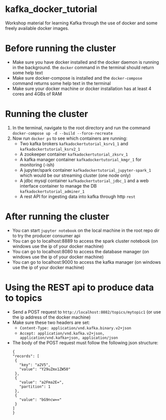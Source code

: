 # kafka_docker_tutorial
Workshop material for learning Kafka through the use of docker and some freely available docker images.

# Before running the cluster
* Make sure you have docker installed and the docker daemon is running in the background. the ```docker``` command in the terminal should return some help text
* Make sure docker-compose is installed and the ```docker-compose``` command returns some help text in the terminal
* Make sure your docker machine or docker installation has at least 4 cores and 4GBs of RAM

# Running the cluster
1. In the terminal, navigate to the root directory and run the command ```docker-compose up -d --build --force-recreate```
2. Now run ```docker ps``` to see which containers are running:
    * Two kafka brokers ```kafkadockertutorial_ksrv1_1``` and ```kafkadockertutorial_ksrv2_1```
    * A zookeeper container ```kafkadockertutorial_zksrv_1```
    * A kafka manager container ```kafkadockertutorial_kmgr_1``` for monitoring (-ish)
    * A jupyter/spark container ```kafkadockertutorial_jupyter-spark_1``` which would be our streaming cluster (one node only)
    * A jdbc mysql container ```kafkadockertutorial_jdbc_1``` and a web interface container to manage the DB ```kafkadockertutorial_adminer_1```
    * A rest API for ingesting data into kafka through http ```rest```

# After running the cluster
* You can start ```jupyter notebook``` on the local machine in the root repo dir to try the producer consumer api
* You can go to localhost:8889 to access the spark cluster notebook (on windows use the ip of your docker machine)
* You can go to localhost:8080 to access the database manager (on windows use the ip of your docker machine)
* You can go to localhost:9000 to access the kafka manager (on windows use the ip of your docker machine)

# Using the REST api to produce data to topics
* Send a POST request to ```http://localhost:8082/topics/mytopic1``` (or use the ip address of the docker machine)
* Make sure these two headers are set:
   * ```Content-Type: application/vnd.kafka.binary.v2+json```
   * ```Accept: application/vnd.kafka.v2+json, application/vnd.kafka+json, application/json```
* The body of the POST request must follow the following json structure:
   ```
   {
  "records": [
    {
      "key": "a2V5",
      "value": "Y29uZmx1ZW50"
    },
    {
      "value": "a2Fma2E=",
      "partition": 1
    },
    {
      "value": "bG9ncw=="
    }
  ]
  }
  ```
